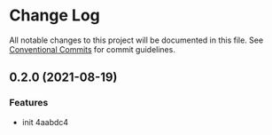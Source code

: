 # Change Log

All notable changes to this project will be documented in this file. See [Conventional Commits](https://conventionalcommits.org) for commit guidelines.

## 0.2.0 (2021-08-19)

### Features

- init 4aabdc4
